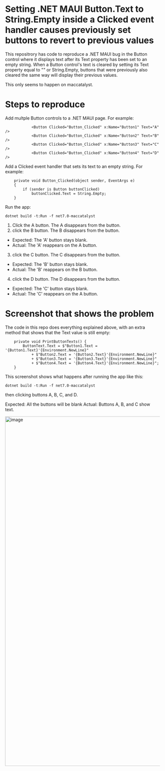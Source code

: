# Setting .NET MAUI Button.Text to String.Empty inside a Clicked event handler causes previously set buttons to revert to previous values
This repositrory has code to reproduce a .NET MAUI bug in the Button control where it displays text after its Text property has been set to an empty string. When a Button control's text is cleared by setting its Text property equal to "" or String.Empty, buttons that were previously also cleared the same way will display their previous values.

This only seems to happen on maccatalyst.

# Steps to reproduce

Add multple Button controls to a .NET MAUI page. For example:

```
            <Button Clicked="Button_Clicked" x:Name="Button1" Text="A" />
            <Button Clicked="Button_Clicked" x:Name="Button2" Text="B" />
            <Button Clicked="Button_Clicked" x:Name="Button3" Text="C" />
            <Button Clicked="Button_Clicked" x:Name="Button4" Text="D" />
```

Add a Clicked event handler that sets its text to an empty string. For example:

```
    private void Button_Clicked(object sender, EventArgs e)
    {
        if (sender is Button buttonClicked)
            buttonClicked.Text = String.Empty;
    }
```

Run the app:

```
dotnet build -t:Run -f net7.0-maccatalyst
```

1. Click the A button. The A disappears from the button.
2. click the B button. The B disappears from the button.
  * Expected: The 'A' button stays blank.
  * Actual: The 'A' reappears on the A button.
3. click the C button. The C disappears from the button.
  * Expected: The 'B' button stays blank.
  * Actual: The 'B' reappears on the B button.
4. click the D button. The D disappears from the button.
  * Expected: The 'C' button stays blank.
  * Actual: The 'C' reappears on the A button.


# Screenshot that shows the problem

The code in this repo does everything explained above, with an extra method that shows that the Text value is still empty:

```
	private void PrintButtonTexts() {
		ButtonText.Text = $"Button1.Text = '{Button1.Text}'{Environment.NewLine}"
			+ $"Button2.Text = '{Button2.Text}'{Environment.NewLine}"
			+ $"Button3.Text = '{Button3.Text}'{Environment.NewLine}"
			+ $"Button4.Text = '{Button4.Text}'{Environment.NewLine}";
	}
```

This screenshot shows what happens after running the app like this:

```
dotnet build -t:Run -f net7.0-maccatalyst
```

then clicking buttons A, B, C, and D.

Expected: All the buttons will be blank
Actual: Buttons A, B, and C show text.

<img width="1136" alt="image" src="https://github.com/andrewstellman/reproduce-maui-button-text-bug/assets/7516297/e71ca8c1-1b84-47fd-b167-9f0411d2f9ee">
